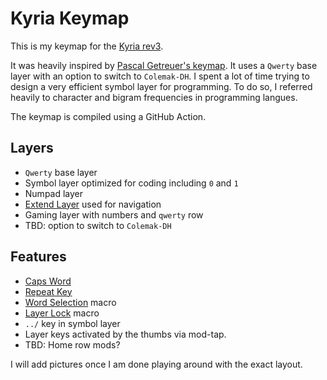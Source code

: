 # Kyria Keymap

This is my keymap for the [Kyria rev3](https://github.com/splitkb/kyria). 

It was heavily inspired by [Pascal Getreuer's keymap](https://github.com/getreuer/qmk-keymap). It uses a `Qwerty` base layer with an option to switch to `Colemak-DH`. I spent a lot of time trying to design a very efficient symbol layer for programming. To do so, I referred heavily to character and bigram frequencies in programming langues.

The keymap is compiled using a GitHub Action.

## Layers

- `Qwerty` base layer
- Symbol layer optimized for coding including `0` and `1`
- Numpad layer
- [Extend Layer](https://dreymar.colemak.org/layers-extend.html) used for navigation
- Gaming layer with numbers and `qwerty` row
- TBD: option to switch to `Colemak-DH`

## Features

- [Caps Word](https://docs.qmk.fm/#/feature_caps_word)
- [Repeat Key](https://docs.qmk.fm/#/feature_repeat_key)
- [Word Selection](https://getreuer.info/posts/keyboards/select-word/index.html) macro
- [Layer Lock](https://getreuer.info/posts/keyboards/layer-lock/index.html) macro
- `../` key in symbol layer
- Layer keys activated by the thumbs via mod-tap.
- TBD: Home row mods?

I will add pictures once I am done playing around with the exact layout.

